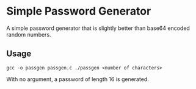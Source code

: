 # Simple Password Generator
A simple password generator that is slightly better than base64 encoded random numbers.

## Usage
`gcc -o passgen passgen.c
./passgen <number of characters>`

With no argument, a password of length 16 is generated.
